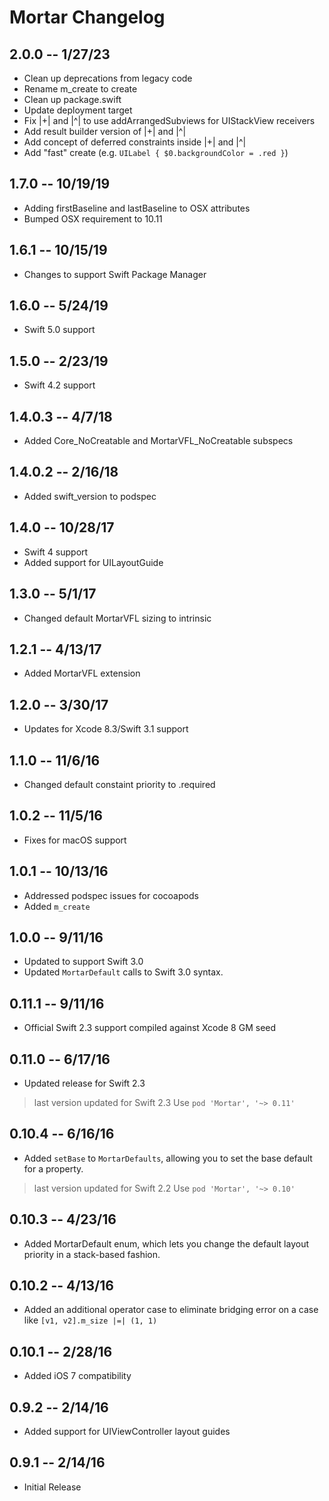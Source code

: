 # Mortar Changelog

## 2.0.0 -- 1/27/23

* Clean up deprecations from legacy code
* Rename m_create to create
* Clean up package.swift
* Update deployment target
* Fix |+| and |^| to use addArrangedSubviews for UIStackView receivers
* Add result builder version of |+| and |^|
* Add concept of deferred constraints inside |+| and |^|
* Add "fast" create (e.g. `UILabel { $0.backgroundColor = .red }`)

## 1.7.0 -- 10/19/19

* Adding firstBaseline and lastBaseline to OSX attributes
* Bumped OSX requirement to 10.11

## 1.6.1 -- 10/15/19

* Changes to support Swift Package Manager

## 1.6.0 -- 5/24/19

* Swift 5.0 support

## 1.5.0 -- 2/23/19

* Swift 4.2 support

## 1.4.0.3 -- 4/7/18

* Added Core_NoCreatable and MortarVFL_NoCreatable subspecs

## 1.4.0.2 -- 2/16/18

* Added swift_version to podspec

## 1.4.0 -- 10/28/17

* Swift 4 support
* Added support for UILayoutGuide

## 1.3.0 -- 5/1/17

* Changed default MortarVFL sizing to intrinsic

## 1.2.1 -- 4/13/17

* Added MortarVFL extension

## 1.2.0 -- 3/30/17

* Updates for Xcode 8.3/Swift 3.1 support

## 1.1.0 -- 11/6/16

* Changed default constaint priority to .required

## 1.0.2 -- 11/5/16

* Fixes for macOS support

## 1.0.1 -- 10/13/16

* Addressed podspec issues for cocoapods
* Added ```m_create```

## 1.0.0 -- 9/11/16

* Updated to support Swift 3.0
* Updated ```MortarDefault``` calls to Swift 3.0 syntax.

## 0.11.1 -- 9/11/16

* Official Swift 2.3 support compiled against Xcode 8 GM seed

## 0.11.0 -- 6/17/16

* Updated release for Swift 2.3

> last version updated for Swift 2.3
> Use ```pod 'Mortar', '~> 0.11'```

## 0.10.4 -- 6/16/16

* Added ```setBase``` to ```MortarDefaults```, allowing you to set the base default for a property.

> last version updated for Swift 2.2
> Use ```pod 'Mortar', '~> 0.10'```

## 0.10.3 -- 4/23/16

* Added MortarDefault enum, which lets you change the default layout priority in a stack-based fashion.

## 0.10.2 -- 4/13/16

* Added an additional operator case to eliminate bridging error on a case like ```[v1, v2].m_size |=| (1, 1)```

## 0.10.1 -- 2/28/16

* Added iOS 7 compatibility

## 0.9.2 -- 2/14/16

* Added support for UIViewController layout guides

## 0.9.1 -- 2/14/16

* Initial Release
